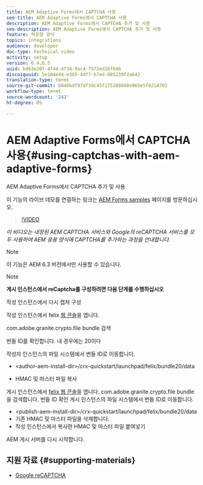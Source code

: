 ```yaml
---
title: AEM Adaptive Forms에서 CAPTCHA 사용
seo-title: AEM Adaptive Forms에서 CAPTCHA 사용
description: AEM Adaptive Forms에서 CAPTCHA 추가 및 사용
seo-description: AEM Adaptive Forms에서 CAPTCHA 추가 및 사용
feature: 적응형 양식
topics: integrations
audience: developer
doc-type: technical video
activity: setup
version: 6.4,6.5
uuid: bd63e207-4f4d-4f34-9ac4-7572ed26f646
discoiquuid: 5e184e44-e385-4df7-b7ed-085239f2a642
translation-type: tm+mt
source-git-commit: b040bdf97df39c45f175288608e965e5f0214703
workflow-type: tm+mt
source-wordcount: '243'
ht-degree: 0%

---
```



# AEM Adaptive Forms에서 CAPTCHA 사용{#using-captchas-with-aem-adaptive-forms}

AEM Adaptive Forms에서 CAPTCHA 추가 및 사용

이 기능의 라이브 데모를 연결하는 링크는 [AEM Forms samples](https://forms.enablementadobe.com/content/samples/samples.html?query=0) 페이지를 방문하십시오.

>[!VIDEO](https://video.tv.adobe.com/v/18336/?quality=9&learn=on)

*이 비디오는 내장된 AEM CAPTCHA 서비스와 Google의 reCAPTCHA 서비스를 모두 사용하여 AEM 응용 양식에 CAPTCHA를 추가하는 과정을 안내합니다.*

>[!NOTE]
>
>이 기능은 AEM 6.3 버전에서만 사용할 수 있습니다.

>[!NOTE]
>
>**게시 인스턴스에서 reCaptcha를 구성하려면 다음 단계를 수행하십시오**
>
>작성 인스턴스에서 다시 캡처 구성
>
>작성 인스턴스에서 felix [웹 콘솔](http://localhost:4502/system/console/bundles)을 엽니다.
>
>com.adobe.granite.crypto.file bundle 검색
>
>번들 ID를 확인합니다. 내 경우에는 20이다
>
>작성자 인스턴스의 파일 시스템에서 번들 ID로 이동합니다.
>
>* &lt;author-aem-install-dir>/crx-quickstart/launchpad/felix/bundle20/data
* HMAC 및 마스터 파일 복사

게시 인스턴스에서 [felix 웹 콘솔](http://localhost:4502/system/console/bundles)을 엽니다. com.adobe.granite.crypto.file bundle을 검색합니다. 번들 ID 확인
게시 인스턴스의 파일 시스템에서 번들 ID로 이동합니다.
* &lt;publish-aem-install-dir>/crx-quickstart/launchpad/felix/bundle20/data
* 기존 HMAC 및 마스터 파일을 삭제합니다.
* 작성 인스턴스에서 복사한 HMAC 및 마스터 파일 붙여넣기

AEM 게시 서버를 다시 시작합니다.

## 지원 자료 {#supporting-materials}

* [Google reCAPTCHA](https://www.google.com/recaptcha)

